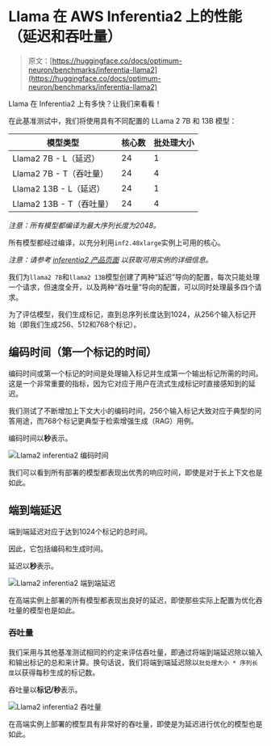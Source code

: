 # Llama 在 AWS Inferentia2 上的性能（延迟和吞吐量）

> 原文：[https://huggingface.co/docs/optimum-neuron/benchmarks/inferentia-llama2](https://huggingface.co/docs/optimum-neuron/benchmarks/inferentia-llama2)

Llama 在 Inferentia2 上有多快？让我们来看看！

在此基准测试中，我们将使用具有不同配置的 LLama 2 7B 和 13B 模型：

| 模型类型 | 核心数 | 批处理大小 |
| --- | --- | --- |
| Llama2 7B - L（延迟） | 24 | 1 |
| Llama2 7B - T（吞吐量） | 24 | 4 |
| Llama2 13B - L（延迟） | 24 | 1 |
| Llama2 13B - T（吞吐量） | 24 | 4 |

*注意：所有模型都编译为最大序列长度为2048。*

所有模型都经过编译，以充分利用`inf2.48xlarge`实例上可用的核心。

*注意：请参考 [inferentia2 产品页面](https://aws.amazon.com/ec2/instance-types/inf2/) 以获取可用实例的详细信息。*

我们为`llama2 7B`和`llama2 13B`模型创建了两种“延迟”导向的配置，每次只能处理一个请求，但速度全开，以及两种“吞吐量”导向的配置，可以同时处理最多四个请求。

为了评估模型，我们生成标记，直到总序列长度达到1024，从256个输入标记开始（即我们生成256、512和768个标记）。

## 编码时间（第一个标记的时间）

编码时间或第一个标记的时间是处理输入标记并生成第一个输出标记所需的时间。这是一个非常重要的指标，因为它对应于用户在流式生成标记时直接感知到的延迟。

我们测试了不断增加上下文大小的编码时间，256个输入标记大致对应于典型的问答用途，而768个标记更典型于检索增强生成（RAG）用例。

编码时间以**秒**表示。

![Llama2 inferentia2 编码时间](../Images/4a24344393cd32610767dc0c18991f14.png "编码时间")

我们可以看到所有部署的模型都表现出优秀的响应时间，即使是对于长上下文也是如此。

## 端到端延迟

端到端延迟对应于达到1024个标记的总时间。

因此，它包括编码和生成时间。

延迟以**秒**表示。

![Llama2 inferentia2 端到端延迟](../Images/aef10229af949f79c57b7cb6231c4b64.png "延迟")

在高端实例上部署的所有模型都表现出良好的延迟，即使那些实际上配置为优化吞吐量的模型也是如此。

### 吞吐量

我们采用与其他基准测试相同的约定来评估吞吐量，即通过将端到端延迟除以输入和输出标记的总和来计算。换句话说，我们将端到端延迟除以`批处理大小 * 序列长度`以获得每秒生成的标记数。

吞吐量以**标记/秒**表示。

![Llama2 inferentia2 吞吐量](../Images/fb110c43ea808abcf0c0d28995cfb244.png "吞吐量")

在高端实例上部署的模型具有非常好的吞吐量，即使是为延迟进行优化的模型也是如此。
